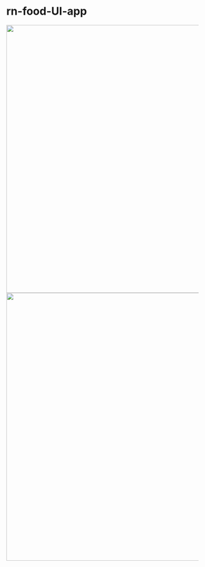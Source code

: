 # rn-food-UI-app

<div>
  <img height="700px" src="https://res.cloudinary.com/tuananh18/image/upload/v1631775224/lfnzy2odi9wdpjo6ysnb.png" />
  <img height="700px" src="https://res.cloudinary.com/tuananh18/image/upload/v1631775309/rwhawexii5knke8chsax.png" />
</div>


